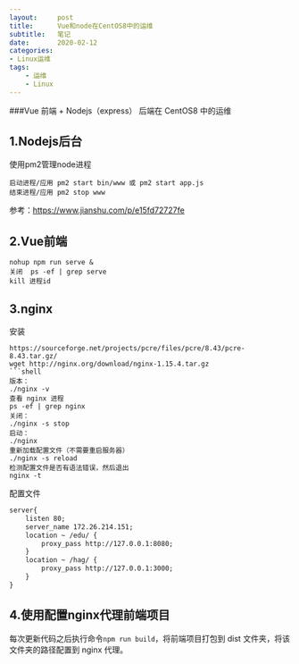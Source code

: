```yaml
---
layout:     post
title:      Vue和node在CentOS8中的运维
subtitle:   笔记
date:       2020-02-12
categories:	
- Linux运维
tags:
    - 运维
    - Linux
---
```

###Vue 前端 + Nodejs（express） 后端在 CentOS8 中的运维

## 1.Nodejs后台
使用pm2管理node进程
```shell
启动进程/应用 pm2 start bin/www 或 pm2 start app.js
结束进程/应用 pm2 stop www
```
参考：https://www.jianshu.com/p/e15fd72727fe

## 2.Vue前端

```shell
nohup npm run serve &
关闭  ps -ef | grep serve
kill 进程id
```

## 3.nginx
安装
```shell
https://sourceforge.net/projects/pcre/files/pcre/8.43/pcre-8.43.tar.gz/
wget http://nginx.org/download/nginx-1.15.4.tar.gz
​```shell
版本：
./nginx -v
查看 nginx 进程
ps -ef | grep nginx
关闭：
./nginx -s stop
启动：
./nginx
重新加载配置文件（不需要重启服务器）
./nginx -s reload
检测配置文件是否有语法错误，然后退出
nginx -t 
```
配置文件
```txt
server{
	listen 80;
	server_name 172.26.214.151;
	location ~ /edu/ {
		proxy_pass http://127.0.0.1:8080;
	}
	location ~ /hag/ {
		proxy_pass http://127.0.0.1:3000;
	}
}
```

## 4.使用配置nginx代理前端项目
每次更新代码之后执行命令`npm run build`，将前端项目打包到 dist 文件夹，将该文件夹的路径配置到 nginx 代理。

